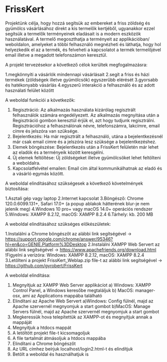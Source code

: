 # FrissKert
Projektünk célja, hogy hozzá segítsük az embereket a friss zöldség és gyümölcs vásárlásához direkt a kis termelők kertjéből, ugyanakkor ezzel segítsük a termelők terményeinek eladásait is a modern eszközök használatával. A termelő megoszthatja a terményeit az applikációban/ weboldalon, amelyeket a többi felhasználó megnézheti és láthatja, hogy hol helyezkedik el az a termék, és felveheti a kapcsolatot a termék termelőjével email illetve a megadott telefonszámon keresztül.

A projekt tervezésekor a következő célok kerültek megfogalmazásra:

1.megkönnyíti a vásárlók mindennapi vásárlásait
2.segít a friss és házi termékek (zöldségek illetve gyümölcsök) egyszerűbb elérését 
3.gyorsabb és hatékonyabb vásárlás
4.egyszerű interakció a felhasználó és az adott használati felület között

A weboldal funkciói a következők:

1.	Regisztráció: Az alkalmazás használata kizárólag regisztrált felhasználók számára engedélyezett. Az alkalmazás megnyitása után a Regisztráció gombon keresztül érjük el, azt hogy tudjunk regisztrálni. Regisztrációhoz a felhasználónak névre, telefonszámra, lakcímre, email címre és jelszóra van szüksége.
2.	Bejelentkezés: Ha már regisztrált a felhasználó, utána a bejelentkezésnél már csak email cimre és a jelszóra lesz szüksége a bejelentkezéshez.
3.	Elemek böngészése: Bejelentkezés után a FrissKert felületén már lehet az eladók és a terményeik között keresgélni.
4.	Új elemek feltöltése: Új zöldségeket illetve gyümölcsöket lehet feltölteni a weboldalra.
5.	Kapcsolatfelvétel emailen: Email cim által kommunikálhatnak az eladó és a vásárló egymás között.

A weboldal elindításához szükségesek a következő követelmények biztosítása:

1.Asztali gép vagy laptop
2.Internet kapcsolat
3.Böngésző: Chrome 120.0.6099.131+, Safari 17.0+ (a popup ablakok hátterének blur-je nem jelenik meg)
4.Windows 10 pro+ vagy macOS 14.0+ operációs rendszer
5.Windows: XAMPP 8.2.12, macOS: XAMPP 8.2.4
6.Tárhely: kb. 200 MB

A weboldal elindításához szükséges előkészületek:

1.Instalálni a Chrome böngészőt az alábbi link segítségével
  -> https://support.google.com/chrome/answer/95346?hl=en&co=GENIE.Platform%3DDesktop
2.Instalálni XAMPP Web Servert az alábbi link segítségével
  -> https://www.apachefriends.org/download.html
  !Figyelni a verizóra: Windows: XAMPP 8.2.12, macOS: XAMPP 8.2.4
3.Letölteni a projekt FrissKert_Weblap.zip file-t az alábbi link segítségével
  -> https://github.com/gyrobert/FrissKert
  
A weboldal elindítása:

1. Megnyítjuk az XAMPP Web Server applikácíot
   a) Windows: XAMPP Control Panel, a Windows keresőbe megtaláljuk
   b) MacOS: manager-osx, ami az Applications mappába található
2. Elindítani az Apache Web Servert
   a)Windows: Config fülnél, majd az Apache szervernél megnyomjuk a start gombot
   b)MacOS: Manage Servers fülnél, majd az Apache szervernél megnyomjuk a start gombot
3. Megkeressük hova telepítettük az XAMPP-ot és megnyítjuk annak a mappáját
4. Megnyitjuk a htdocs mappát
5. A letöltött projekt file-t kicsomagoljuk
6. A file tartalmát átmásoljuk a htdocs mappába
7. Elindítani a Chrome böngészőt
8. Az URL címhez beírjuk localhost/login2.html-t és elindítjuk
9. Betölt a weboldal és használhatjuk is
   

